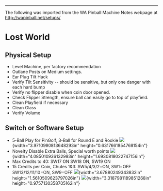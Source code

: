 ***
The following was imported from the WA Pinball Machine Notes webpage at http://wapinball.net/setups/
# Lost World
## Physical Setup
-   Level Machine, per factory recommendation
-   Outlane Posts on Medium settings.
-   Ear Plug Tilt Hack
-   Verify Tilt Sensitivity -- should be sensitive, but only one danger with each hard bump
-   Verify no flipper disable when coin door opened.
-   Check Flipper Strength, ensure ball can easily go to top of playfield.
-   Clean Playfield if necessary
-   Clean Glass
-   Verify Volume
## Switch or Software Setup
-   5-Ball Play for PinGolf, 3-Ball for Round E and Rookie
    ![](media/image1.png){width="3.9710990813648293in" height="0.6317661854768154in"}
-   Novelty Disable Extra Balls, Special worth points
    ![](media/image2.png){width="4.085010936132983in" height="1.6930818022747156in"}
-   Max Credits to 40: SW17 ON SW18 ON, SW19 ON
-   15 Credits per Coin, Chutes 1&3: SW5/4/3/2=ON, SW1=OFF SW13/12/11/10=ON, SW9=OFF
    ![](media/image3.png){width="3.67880249343832in" height="1.5610509623797026in"} ![](media/image4.png){width="3.3187981189851268in" height="0.9757130358705162in"}
